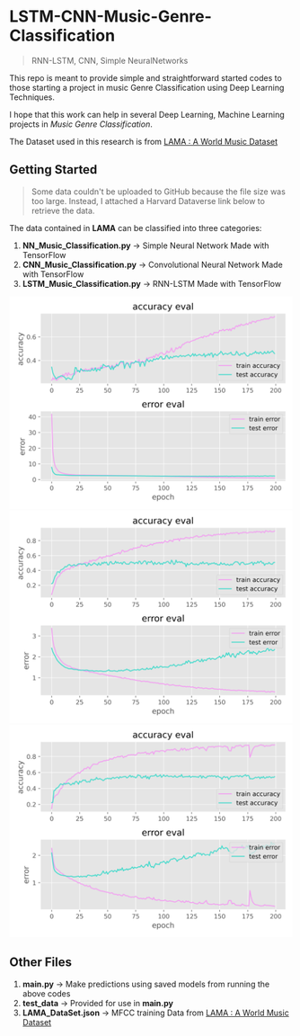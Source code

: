 # LSTM-CNN-Music-Genre-Classification
> RNN-LSTM, CNN, Simple NeuralNetworks

This repo is meant to provide simple and straightforward started codes to those starting a project in music Genre Classification using Deep Learning Techniques.

I hope that this work can help in several Deep Learning, Machine Learning projects in *Music Genre Classification*. 

The Dataset used in this research is from [LAMA : A World Music Dataset](https://github.com/brucewlee/LAMA-Music-Genre-Dataset)

## Getting Started
> Some data couldn't be uploaded to GitHub because the file size was too large. Instead, I attached a Harvard Dataverse link below to retrieve the data.

The data contained in **LAMA** can be classified into three categories: 
1. **NN_Music_Classification.py** -> Simple Neural Network Made with TensorFlow
2. **CNN_Music_Classification.py** -> Convolutional Neural Network Made with TensorFlow
3. **LSTM_Music_Classification.py** -> RNN-LSTM Made with TensorFlow

![Image of SNN](/readme_images/Simple_NN_Music_Classification.png)
![Image of SNN](/readme_images/CNN_Music_Classification.png)
![Image of SNN](/readme_images/LSTM_Music_Classification.png)

## Other Files
1. **main.py** -> Make predictions using saved models from running the above codes
2. **test_data** -> Provided for use in **main.py** 
3. **LAMA_DataSet.json** -> MFCC training Data from [LAMA : A World Music Dataset](https://github.com/brucewlee/LAMA-Music-Genre-Dataset)